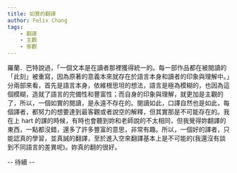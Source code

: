 ```yaml
---
title: 如實的翻譯
author: Felix Chang
tags:
    - 翻譯
    - 主觀
    - 客觀
---
```


羅蘭．巴特說過，「一個文本是在讀者那裡獲得統一的。每一部作品都在被閱讀的「此刻」被重寫，因為原著的意義本來就存在於語言本身和讀者的印象與理解中。」分兩部來看，首先是語言本身，依維根思坦的想法，語言是極為模糊的，也因為這個模糊，造就了語言的完備性和豐富性；而自身的印象與理解，就更加是主觀的了，所以，一個如實的閱讀，是永遠不存在的。閱讀如此，口譯自然也是如此，每個譯者，都努力的想要達到最客觀或者說空的解釋，但其實那是不可能存在的。我在上 hart 的課的時候，有時也會聽到妳和老師說的不太相同，但我覺得妳翻譯的東西，一點都沒錯，還多了許多豐富的意思，非常有趣。所以，一個好的譯者，只能認真的學習，並真誠的翻譯，至於進入空來翻譯基本上是不可能的(我還沒有談到不同語言的差異呢)。妳真的翻的很好。

-- 待續 --
